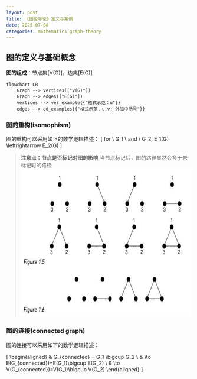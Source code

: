 ```yaml
---
layout: post
title: 《图论导论》定义与案例
date: 2025-07-08
categories: mathematics graph-theory
---
```


## 图的定义与基础概念

**图的组成**：节点集[V(G)]，边集[E(G)]

```mermaid
flowchart LR
    Graph --> vertices(["V(G)"])
    Graph --> edges(["E(G)"])
    vertices --> ver_example{{"格式示范：u"}}
    edges --> ed_examples{{"格式示范：u,v; 外加中括号"}}
```

### 图的重构(isomophism)

图的重构可以采用如下的数学逻辑描述：
\[ for \ G_1 \ and \ G_2, E_1(G) \leftrightarrow E_2(G) \]

> **注意点：节点是否标记对图的影响**
> 当节点标记后，图的路径显然会多于未标记时的路径
> <img src="节点是否标记对图的影响.png" alt="描述文字" width="600" height="400">

### 图的连接(connected graph)

图的连接可以采用如下的数学逻辑描述：

\[ 
    \begin{aligned}
    & G_{connected} = G_1 \bigcup G_2 \\ & \to E(G_{connected})=E(G_1)\bigcup E(G_2)  \\ & \to V(G_{connected})=V(G_1)\bigcup V(G_2) 
    \end{aligned}
\]

                                                                                                                                                                                                                                                                                                                                                                         
